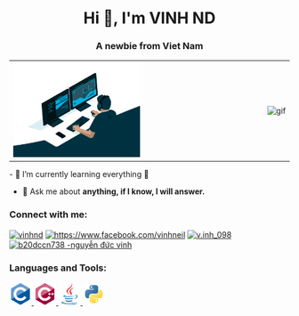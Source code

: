 <h1 align="center">Hi 👋, I'm VINH ND</h1>

<h3 align="center">A newbie from Viet Nam</h3>
  <table>
<tr>
  <td width="48%">
        <img src="https://github.com/CodexploreRepo/CodexploreRepo/blob/master/.github/assets/coding.gif" />

  </td>
  <td width="52%"><img alt="gif" align="right" src="https://raw.githubusercontent.com/ThanhLa1802/ThanhLa1802/main/.github/assets/coding-freak.gif"/></td>
</tr>
<table>
- 🌱 I’m currently learning everything 🤣

- 💬 Ask me about **anything, if I know, I will answer.**

<h3 align="left">Connect with me:</h3>
<p align="left">
<a href="https://dev.to/vinhnd" target="blank"><img align="center" src="https://cdn.jsdelivr.net/npm/simple-icons@3.0.1/icons/dev-dot-to.svg" alt="vinhnd" height="30" width="40" /></a>
<a href="https://fb.com/https://www.facebook.com/vinhneil" target="blank"><img align="center" src="https://raw.githubusercontent.com/rahuldkjain/github-profile-readme-generator/master/src/images/icons/Social/facebook.svg" alt="https://www.facebook.com/vinhneil" height="30" width="40" /></a>
<a href="https://instagram.com/v.inh_098" target="blank"><img align="center" src="https://raw.githubusercontent.com/rahuldkjain/github-profile-readme-generator/master/src/images/icons/Social/instagram.svg" alt="v.inh_098" height="30" width="40" /></a>
<a href="https://www.youtube.com/c/b20dccn738 -nguyễn đức vinh" target="blank"><img align="center" src="https://raw.githubusercontent.com/rahuldkjain/github-profile-readme-generator/master/src/images/icons/Social/youtube.svg" alt="b20dccn738 -nguyễn đức vinh" height="30" width="40" /></a>
</p>

<h3 align="left">Languages and Tools:</h3>
<p align="left"> <a href="https://www.cprogramming.com/" target="_blank"> <img src="https://raw.githubusercontent.com/devicons/devicon/master/icons/c/c-original.svg" alt="c" width="40" height="40"/> </a> <a href="https://www.w3schools.com/cpp/" target="_blank"> <img src="https://raw.githubusercontent.com/devicons/devicon/master/icons/cplusplus/cplusplus-original.svg" alt="cplusplus" width="40" height="40"/> </a> <a href="https://www.java.com" target="_blank"> <img src="https://raw.githubusercontent.com/devicons/devicon/master/icons/java/java-original.svg" alt="java" width="40" height="40"/> </a> <a href="https://www.python.org" target="_blank"> <img src="https://raw.githubusercontent.com/devicons/devicon/master/icons/python/python-original.svg" alt="python" width="40" height="40"/> </a> </p>
